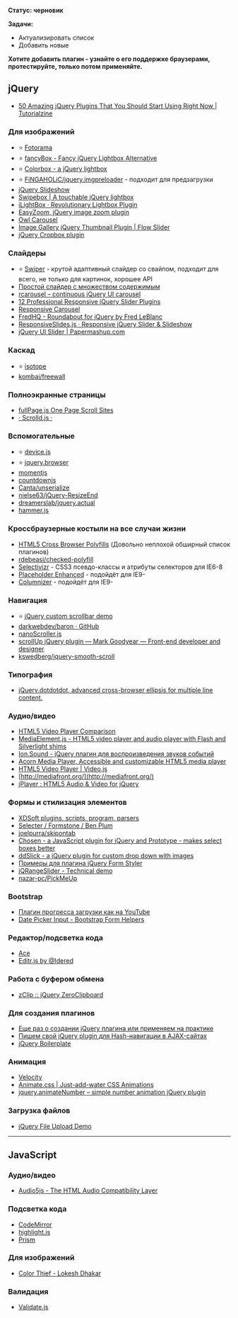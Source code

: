 **Статус: черновик**

**Задачи:**
- Актуализировать список
- Добавить новые


**Хотите добавить плагин - узнайте о его поддержке браузерами, протестируйте, только потом применяйте.**


## jQuery
* [50 Amazing jQuery Plugins That You Should Start Using Right Now | Tutorialzine](http://tutorialzine.com/2013/04/50-amazing-jquery-plugins/)

### Для изображений
* :star: [Fotorama](http://fotorama.io/)
* :star: [fancyBox - Fancy jQuery Lightbox Alternative](http://fancyapps.com/fancybox/)
* :star: [Colorbox - a jQuery lightbox](http://www.jacklmoore.com/colorbox/)
* :star: [FiNGAHOLiC/jquery.imgpreloader](https://github.com/FiNGAHOLiC/jquery.imgpreloader) - подходит для предзагрузки
* [jQuery Slideshow](http://i-like-robots.github.io/jQuery-Slideshow/)
* [Swipebox | A touchable jQuery lightbox](http://brutaldesign.github.com/swipebox/)
* [iLightBox · Revolutionary Lightbox Plugin](http://iprodev.com/ilightbox/#singleimage)
* [EasyZoom, jQuery image zoom plugin](http://i-like-robots.github.io/EasyZoom/)
* [Owl Carousel](http://www.owlgraphic.com/owlcarousel/)
* [Image Gallery jQuery Thumbnail Plugin | Flow Slider](http://www.flowslider.com/)
* [jQuery Cropbox plugin](https://github.com/acornejo/jquery-cropbox)

### Слайдеры
* :star: [Swiper](http://www.idangero.us/sliders/swiper/) - крутой адаптивный слайдер со свайпом, подходит для всего, не только для картинок, хорошее API
* [Простой слайдер с множеством содержимым](http://tympanus.net/codrops/2012/12/31/how-to-create-a-simple-multi-item-slider/)
* [rcarousel – continuous jQuery UI carousel](http://ryrych.github.com/rcarousel/)
* [12 Professional Responsive jQuery Slider Plugins](http://designmodo.com/responsive-jquery-slider-plugins/)
* [Responsive Carousel](http://basilio.github.io/responsiveCarousel/)
* [FredHQ - Roundabout for jQuery by Fred LeBlanc](http://fredhq.com/projects/roundabout#/demos)
* [ResponsiveSlides.js · Responsive jQuery Slider & Slideshow](http://responsiveslides.com/)
* [jQuery UI Slider | Papermashup.com](http://papermashup.com/jquery-ui-slider/)

### Каскад
* :star: [isotope](https://github.com/metafizzy/isotope)
* [kombai/freewall](https://github.com/kombai/freewall)

### Полноэкранные страницы
* [fullPage.js One Page Scroll Sites](http://alvarotrigo.com/fullPage/)
* [· Scrolld.js ·](http://scrolldjs.com/)

### Вспомогательные
* :star: [device.js](https://github.com/matthewhudson/device.js)
* :star: [jquery.browser](https://github.com/gabceb/jquery-browser-plugin)
* [momentjs](http://momentjs.com/)
* [countdownjs](http://countdownjs.org/)
* [Canta/unserialize](https://github.com/Canta/unserialize/)
* [nielse63/jQuery-ResizeEnd](https://github.com/nielse63/jQuery-ResizeEnd)
* [dreamerslab/jquery.actual](https://github.com/dreamerslab/jquery.actual)
* [hammer.js](http://eightmedia.github.io/hammer.js/)

### Кроссбраузерные костыли на все случаи жизни
* [HTML5 Cross Browser Polyfills](https://github.com/Modernizr/Modernizr/wiki/HTML5-Cross-browser-Polyfills) (Довольно неплохой обширный список плагинов)
* [rdebeasi/checked-polyfill](https://github.com/rdebeasi/checked-polyfill)
* [Selectivizr](http://selectivizr.com/) - CSS3 псевдо-классы и атрибуты селекторов для IE6-8
* [Placeholder Enhanced](https://github.com/dciccale/placeholder-enhanced) - подойдёт для IE9-
* [Columnizer](https://github.com/adamwulf/Columnizer-jQuery-Plugin) - подойдёт для IE9-

### Навигация
* :star: [jQuery custom scrollbar demo](http://manos.malihu.gr/tuts/custom-scrollbar-plugin/complete_examples.html)
* [darkwebdev/baron · GitHub](https://github.com/darkwebdev/baron)
* [nanoScroller.js](http://jamesflorentino.github.com/nanoScrollerJS/)
* [scrollUp jQuery plugin — Mark Goodyear — Front-end developer and designer](http://markgoodyear.com/2013/01/scrollup-jquery-plugin/)
* [kswedberg/jquery-smooth-scroll](https://github.com/kswedberg/jquery-smooth-scroll)

### Типография
* [jQuery.dotdotdot, advanced cross-browser ellipsis for multiple line content.](http://dotdotdot.frebsite.nl/)

### Аудио/видео
* [HTML5 Video Player Comparison](http://praegnanz.de/html5video/)
* [MediaElement.js - HTML5 video player and audio player with Flash and Silverlight shims](http://mediaelementjs.com/)
* [Ion.Sound - jQuery плагин для воспроизведения звуков событий](http://ionden.com/a/plugins/ion.sound/)
* [Acorn Media Player, Accessible and customizable HTML5 media player](http://ghinda.net/acornmediaplayer/)
* [HTML5 Video Player | Video.js](http://www.videojs.com/)
* [http://mediafront.org/](http://mediafront.org/)
* [jPlayer : HTML5 Audio & Video for jQuery](http://www.jplayer.org/)

### Формы и стилизация элементов
* [XDSoft plugins, scripts, program, parsers](http://xdsoft.net/jqplugins/datetimepicker/)
* [Selecter  /  Formstone  /  Ben Plum](http://www.benplum.com/formstone/selecter/)
* [joelpurra/skipontab](https://github.com/joelpurra/skipontab)
* [Chosen - a JavaScript plugin for jQuery and Prototype - makes select boxes better](http://harvesthq.github.com/chosen/)
* [ddSlick - a jQuery plugin for custom drop down with images](http://designwithpc.com/Plugins/ddSlick#demo)
* [Примеры для плагина jQuery Form Styler](http://dimox.name/jquery-form-styler/)
* [jQRangeSlider - Technical demo](http://ghusse.github.com/jQRangeSlider/technicalDemo.html)
* [nazar-pc/PickMeUp](https://github.com/nazar-pc/PickMeUp)

### Bootstrap
* [Плагин прогресса загрузки как на YouTube](http://skylo.s3-website-ap-southeast-1.amazonaws.com/)
* [Date Picker Input - Bootstrap Form Helpers](http://bootstrapformhelpers.com/datepicker/)

### Редактор/подсветка кода
* [Ace](http://ace.c9.io/)
* [Editr.js by @Idered](http://lab.idered.pl/editr/)

### Работа с буфером обмена
* [zClip :: jQuery ZeroClipboard](http://www.steamdev.com/zclip/)

### Для создания плагинов
* [Еще раз о создании jQuery плагина или применяем на практике](http://habrahabr.ru/post/176743/)
* [Пишем свой jQuery plugin для Hash-навигации в AJAX-сайтах](http://habrahabr.ru/sandbox/57659/#2)
* [jQuery Boilerplate](http://jqueryboilerplate.com/)

### Анимация
* [Velocity](http://julian.com/research/velocity/)
* [Animate.css | Just-add-water CSS Animations](http://daneden.me/animate/)
* [jquery.animateNumber – simple number animation jQuery plugin](http://aishek.github.io/jquery-animateNumber/)

### Загрузка файлов
* [jQuery File Upload Demo](http://blueimp.github.io/jQuery-File-Upload/)


***
## JavaScript
### Аудио/видео
* [Audio5js - The HTML Audio Compatibility Layer](http://zohararad.github.io/audio5js/)

### Подсветка кода
* [CodeMirror](http://codemirror.net/)
* [highlight.js](http://highlightjs.org/)
* [Prism](http://prismjs.com/)

### Для изображений
* [Color Thief - Lokesh Dhakar](http://lokeshdhakar.com/color-thief/)

### Валидация
* [Validate.js](http://validatejs.org/)
